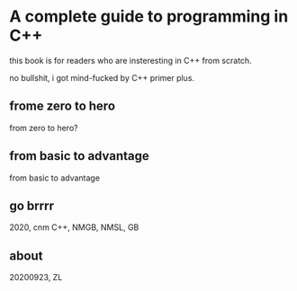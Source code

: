 # A complete guide to programming in C++

this book is for readers who are insteresting in C++ from scratch.

no bullshit, i got mind-fucked by C++ primer plus.

## frome zero to hero

from zero to hero?

## from basic to advantage

from basic to advantage

## go brrrr

2020, cnm C++, NMGB, NMSL, GB

## about

20200923, ZL
